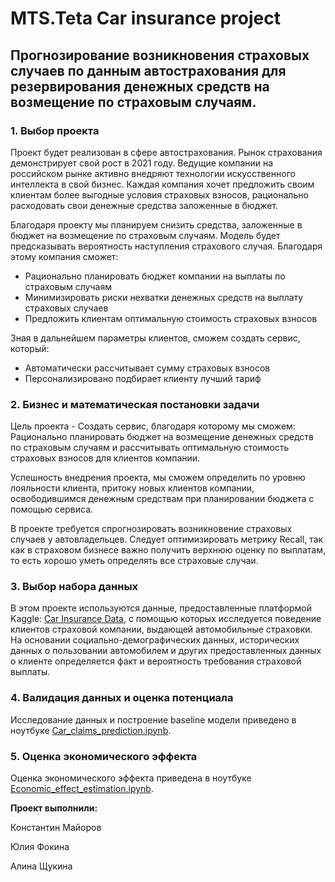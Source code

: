 # MTS.Teta Сar insurance project

## Прогнозирование возникновения страховых случаев по данным автострахования для резервирования денежных средств на возмещение по страховым случаям.

### 1.  Выбор проекта

Проект будет реализован в сфере автострахования. Рынок страхования демонстрирует свой рост в 2021 году. Ведущие компании на российском рынке активно внедряют технологии искусственного интеллекта в свой бизнес. Каждая компания хочет предложить своим клиентам более выгодные условия страховых взносов, рационально расходовать свои денежные средства заложенные в бюджет.

Благодаря проекту мы планируем снизить средства, заложенные в бюджет на возмещение по страховым случаям. Модель будет предсказывать вероятность наступления страхового случая. Благодаря этому компания сможет:
* Рационально планировать бюджет компании на выплаты по страховым случаям
* Минимизировать риски нехватки денежных средств на выплату страховых случаев
* Предложить клиентам оптимальную стоимость страховых взносов

Зная в дальнейшем параметры клиентов, сможем создать сервис, который:
* Автоматически рассчитывает сумму страховых взносов
* Персонализировано подбирает клиенту лучший тариф

 
### 2.  Бизнес и математическая постановки задачи

Цель проекта - Создать сервис, благодаря которому мы сможем:
Рационально планировать бюджет на возмещение денежных средств по страховым случаям и рассчитывать оптимальную стоимость страховых взносов для клиентов компании.

Успешность внедрения проекта, мы сможем определить по уровню лояльности клиента, притоку новых клиентов компании, освободившимся денежным средствам при планировании бюджета с помощью сервиса.

В проекте требуется спрогнозировать возникновение страховых случаев у автовладельцев. Следует оптимизировать метрику Recall, так как в страховом бизнесе важно получить верхнюю оценку по выплатам, то есть хорошо уметь определять все страховые случаи.

### 3.  Выбор набора данных

В этом проекте используются данные, предоставленные платформой Kaggle: [Car Insurance Data](https://www.kaggle.com/sagnik1511/car-insurance-data), с помощью которых исследуется поведение клиентов страховой компании, выдающей автомобильные страховки. На основании социально-демографических данных, исторических данных о пользовании автомобилем и других предоставленных данных о клиенте определяется факт и вероятность требования страховой выплаты.

### 4.  Валидация данных и оценка потенциала

Исследование данных и построение baseline модели приведено в ноутбуке [Car_claims_prediction.ipynb](https://github.com/alinashchukina/MTS.Teta_car_insurance_project/blob/main/Car_claims_prediction.ipynb).

### 5.  Оценка экономического эффекта

Оценка экономического эффекта приведена в ноутбуке [Economic_effect_estimation.ipynb](https://github.com/alinashchukina/MTS.Teta_car_insurance_project/blob/main/Economic_effect_estimation.ipynb).

**Проект выполнили:**

Константин Майоров

Юлия Фокина

Алина Щукина
